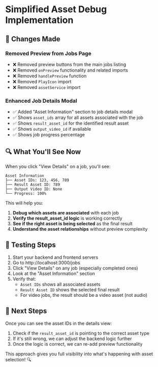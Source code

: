 # Simplified Asset Debug Implementation

## 🎯 Changes Made

### Removed Preview from Jobs Page
- ❌ Removed preview buttons from the main jobs listing
- ❌ Removed `onPreview` functionality and related imports
- ❌ Removed `handlePreview` function
- ❌ Removed `PlayIcon` import
- ❌ Removed `assetService` import

### Enhanced Job Details Modal
- ✅ Added "Asset Information" section to job details modal
- ✅ Shows `asset_ids` array for all assets associated with the job
- ✅ Shows `result_asset_id` for the identified result asset
- ✅ Shows `output_video_id` if available
- ✅ Shows job progress percentage

## 🔍 What You'll See Now

When you click "View Details" on a job, you'll see:

```
Asset Information
├── Asset IDs: 123, 456, 789
├── Result Asset ID: 789
├── Output Video ID: None
└── Progress: 100%
```

This will help you:
1. **Debug which assets are associated** with each job
2. **Verify the result_asset_id logic** is working correctly
3. **See if the right asset is being selected** as the final result
4. **Understand the asset relationships** without preview complexity

## 🧪 Testing Steps

1. Start your backend and frontend servers
2. Go to http://localhost:3000/jobs
3. Click "View Details" on any job (especially completed ones)
4. Look at the "Asset Information" section
5. Verify that:
   - `Asset IDs` shows all associated assets
   - `Result Asset ID` shows the selected final result
   - For video jobs, the result should be a video asset (not audio)

## 🎯 Next Steps

Once you can see the asset IDs in the details view:
1. Check if the `result_asset_id` is pointing to the correct asset type
2. If it's still wrong, we can adjust the backend logic further
3. Once the logic is correct, we can re-add preview functionality

This approach gives you full visibility into what's happening with asset selection! 🔍
